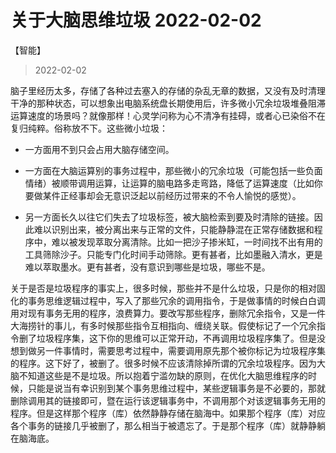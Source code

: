 # 关于大脑思维垃圾 2022-02-02

<category>【智能】</category>

> 2022-02-02


脑子里经历太多，存储了各种过去塞入的存储的杂乱无章的数据，又没有及时清理干净的那种状态，可以想象出电脑系统盘长期使用后，许多微小冗余垃圾堆叠阻滞运算速度的场景吗？就像那样！心灵学问称为心不清净有挂碍，或者心已染俗不在复归纯粹。俗称放不下。这些微小垃圾：

-   一方面用不到只会占用大脑存储空间。
    
-   一方面在大脑运算别的事务过程中，那些微小的冗余垃圾（可能包括一些负面情绪）被顺带调用运算，让运算的脑电路多走弯路，降低了运算速度（比如你要做某件正经事却会无意识泛起以前经历过带来的不令人愉悦的感觉）。
    
-   另一方面长久以往它们失去了垃圾标签，被大脑检索到要及时清除的链接。因此难以识别出来，被分离出来与正常的文件，只能静静混在正常存储数据和程序中，难以被发现萃取分离清除。比如一把沙子掺米缸，一时间找不出有用的工具筛除沙子。只能专门化时间手动筛除。更有甚者，比如墨融入清水，更是难以萃取墨水。更有甚者，没有意识到哪些是垃圾，哪些不是。
    

关于是否是垃圾程序的事实上，很多时候，那些并不是什么垃圾，只是你的相对固化的事务思维逻辑过程中，写入了那些冗余的调用指令，于是做事情的时候白白调用对现有事务无用的程序，浪费算力。要改写那些程序，删除冗余指令，又是一件大海捞针的事儿，有多时候那些指令互相指向、缠绕关联。假使标记了一个冗余指令删了垃圾程序集，这下你的思维可以正常开动，不再调用垃圾程序集了。但是没想到做另一件事情时，需要思考过程中，需要调用原先那个被你标记为垃圾程序集的程序。这下好了，被删了。很多时候不应该清除掉所谓的冗余垃圾程序。因为大脑不知道这些是不是垃圾。所以抱着宁滥勿缺的原则，在优化大脑思维程序的时候，只能是说当有幸识别到某个事务思维过程中，某些逻辑事务是不必要的，那就删除调用其的链接即可，暨在运行该逻辑事务中，不调用那个对该逻辑事务无用的程序。但是这样那个程序（库）依然静静存储在脑海中。如果那个程序（库）对应各个事务的链接几乎被删了，那么相当于被遗忘了。于是那个程序（库）就静静躺在脑海底。